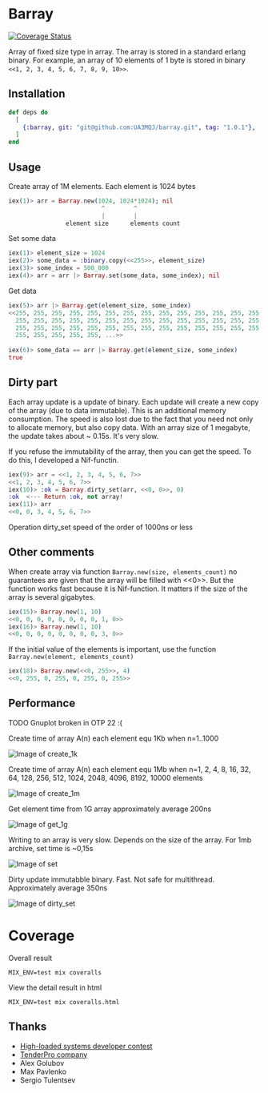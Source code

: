 # Barray

[![Coverage Status](https://travis-ci.org/UA3MQJ/barray.svg?branch=master)](https://travis-ci.org/UA3MQJ/barray)

Array of fixed size type in array. The array is stored in a standard erlang binary. For example, an array of 10 elements of 1 byte is stored in binary `<<1, 2, 3, 4, 5, 6, 7, 8, 9, 10>>`.

## Installation

```elixir
def deps do
  [
    {:barray, git: "git@github.com:UA3MQJ/barray.git", tag: "1.0.1"},
  ]
end
```

## Usage

Create array of 1M elements. Each element is 1024 bytes

```elixir
iex(1)> arr = Barray.new(1024, 1024*1024); nil
                          ^        ^
                          |        |
                element size      elements count
```

Set some data

```elixir
iex(1)> element_size = 1024
iex(2)> some_data = :binary.copy(<<255>>, element_size)
iex(3)> some_index = 500_000
iex(4)> arr = arr |> Barray.set(some_data, some_index); nil
```

Get data

```elixir
iex(5)> arr |> Barray.get(element_size, some_index)
<<255, 255, 255, 255, 255, 255, 255, 255, 255, 255, 255, 255, 255, 255, 255,
  255, 255, 255, 255, 255, 255, 255, 255, 255, 255, 255, 255, 255, 255, 255,
  255, 255, 255, 255, 255, 255, 255, 255, 255, 255, 255, 255, 255, 255, 255,
  255, 255, 255, 255, 255, ...>>
  
iex(6)> some_data == arr |> Barray.get(element_size, some_index)
true
```

## Dirty part

Each array update is a update of binary. Each update will create a new copy of the array (due to data immutable). This is an additional memory consumption. The speed is also lost due to the fact that you need not only to allocate memory, but also copy data. With an array size of 1 megabyte, the update takes about ~ 0.15s. It's very slow.

If you refuse the immutability of the array, then you can get the speed. To do this, I developed a Nif-functin.

```elixir
iex(9)> arr = <<1, 2, 3, 4, 5, 6, 7>>
<<1, 2, 3, 4, 5, 6, 7>>
iex(10)> :ok = Barray.dirty_set(arr, <<0, 0>>, 0)
:ok  <--- Return :ok, not array!
iex(11)> arr
<<0, 0, 3, 4, 5, 6, 7>>
```

Operation dirty_set speed of the order of 1000ns or less

## Other comments

When create array via function `Barray.new(size, elements_count)` no guarantees are given that the array will be filled with <<0>>. But the function works fast because it is Nif-function. It matters if the size of the array is several gigabytes.

```elixir
iex(15)> Barray.new(1, 10)
<<0, 0, 0, 0, 0, 0, 0, 0, 1, 0>>
iex(16)> Barray.new(1, 10)
<<0, 0, 0, 0, 0, 0, 0, 0, 3, 0>>
```

If the initial value of the elements is important, use the function `Barray.new(element, elements_count)`

```elixir
iex(18)> Barray.new(<<0, 255>>, 4)
<<0, 255, 0, 255, 0, 255, 0, 255>>
```

## Performance

TODO Gnuplot broken in OTP 22 :(

Create time of array A(n) each element equ 1Kb when n=1..1000

![Image of create_1k](create_1k.png)

Create time of array A(n) each element equ 1Mb when n=1, 2, 4, 8, 16, 32, 64, 128, 256, 512, 1024, 2048, 4096, 8192, 10000 elements

![Image of create_1m](create_1m.png)

Get element time from 1G array approximately average 200ns

![Image of get_1g](get_1g.png)

Writing to an array is very slow. Depends on the size of the array. For 1mb archive, set time is ~0,15s

![Image of set](set.png)

Dirty update immutabble binary. Fast. Not safe for multithread. Approximately average 350ns

![Image of dirty_set](dirty_set.png)

# Coverage

Overall result

```
MIX_ENV=test mix coveralls
```

View the detail result in html

```
MIX_ENV=test mix coveralls.html
```

## Thanks

 * [High-loaded systems developer contest](https://highloadcup.ru)
 * [TenderPro company](tender.pro)
 * Alex Golubov
 * Max Pavlenko
 * Sergio Tulentsev
